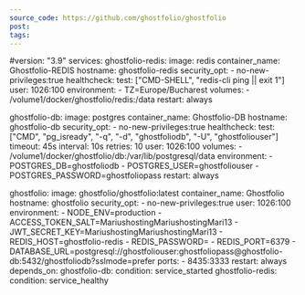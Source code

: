 ```yaml
---
source_code: https://github.com/ghostfolio/ghostfolio
post: 
tags:
---
```



#version: "3.9"
services:
  ghostfolio-redis:
    image: redis
    container_name: Ghostfolio-REDIS
    hostname: ghostfolio-redis
    security_opt:
      - no-new-privileges:true
    healthcheck:
      test: ["CMD-SHELL", "redis-cli ping || exit 1"]
    user: 1026:100
    environment:
      - TZ=Europe/Bucharest
    volumes:
      - /volume1/docker/ghostfolio/redis:/data
    restart: always

  ghostfolio-db:
    image: postgres
    container_name: Ghostfolio-DB
    hostname: ghostfolio-db
    security_opt:
      - no-new-privileges:true
    healthcheck:
      test: ["CMD", "pg_isready", "-q", "-d", "ghostfoliodb", "-U", "ghostfoliouser"]
      timeout: 45s
      interval: 10s
      retries: 10
    user: 1026:100
    volumes:
      - /volume1/docker/ghostfolio/db:/var/lib/postgresql/data
    environment:
      - POSTGRES_DB=ghostfoliodb
      - POSTGRES_USER=ghostfoliouser
      - POSTGRES_PASSWORD=ghostfoliopass
    restart: always

  ghostfolio:
    image: ghostfolio/ghostfolio:latest
    container_name: Ghostfolio
    hostname: ghostfolio
    security_opt:
      - no-new-privileges:true
    user: 1026:100
    environment:
      - NODE_ENV=production
      - ACCESS_TOKEN_SALT=MariushostingMariushostingMari13
      - JWT_SECRET_KEY=MariushostingMariushostingMari13
      - REDIS_HOST=ghostfolio-redis
      - REDIS_PASSWORD=
      - REDIS_PORT=6379
      - DATABASE_URL=postgresql://ghostfoliouser:ghostfoliopass@ghostfolio-db:5432/ghostfoliodb?sslmode=prefer
    ports:
      - 8435:3333
    restart: always
    depends_on:
      ghostfolio-db:
        condition: service_started
      ghostfolio-redis:
        condition: service_healthy